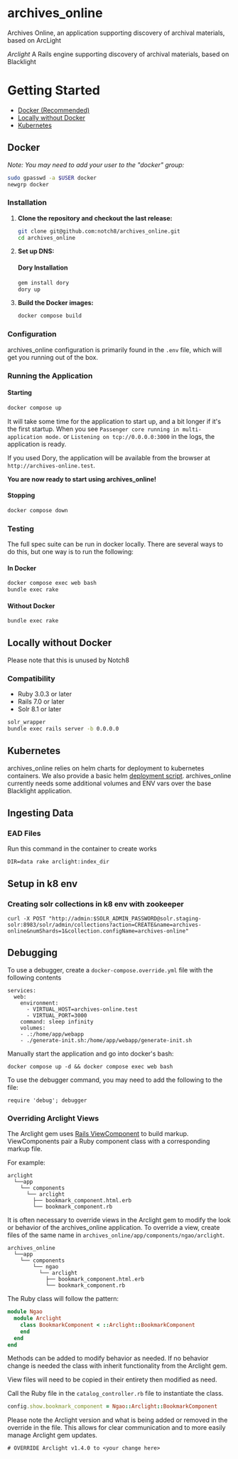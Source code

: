 # archives_online
Archives Online, an application supporting discovery of archival materials, based on ArcLight

*Arclight*
A Rails engine supporting discovery of archival materials, based on Blacklight


# Getting Started

- [Docker (Recommended)](#docker)
- [Locally without Docker](#locally-without-docker)
- [Kubernetes](#kubernetes)

## Docker

*Note: You may need to add your user to the "docker" group:*

```bash
sudo gpasswd -a $USER docker
newgrp docker
```

### Installation

1) **Clone the repository and checkout the last release:**

    ```bash
    git clone git@github.com:notch8/archives_online.git
    cd archives_online
    ```

2) **Set up DNS:**

    #### Dory Installation

    ```bash
    gem install dory
    dory up
    ```

3) **Build the Docker images:**

    ```bash
    docker compose build
    ```
### Configuration

archives_online configuration is primarily found in the `.env` file, which will get you running out of the box.

### Running the Application

#### Starting

```bash
docker compose up
```

It will take some time for the application to start up, and a bit longer if it's the first startup. When you see `Passenger core running in multi-application mode.` or `Listening on tcp://0.0.0.0:3000` in the logs, the application is ready.

If you used Dory, the application will be available from the browser at `http://archives-online.test`.

**You are now ready to start using archives_online!**

#### Stopping

```bash
docker compose down
```

### Testing

The full spec suite can be run in docker locally. There are several ways to do this, but one way is to run the following:

#### In Docker
```bash
docker compose exec web bash
bundle exec rake
```

#### Without Docker
```bash
bundle exec rake
```

## Locally without Docker

Please note that this is unused by Notch8

### Compatibility

* Ruby 3.0.3 or later
* Rails 7.0 or later
* Solr 8.1 or later

```bash
solr_wrapper
bundle exec rails server -b 0.0.0.0
```

## Kubernetes

archives_online relies on helm charts for deployment to kubernetes containers. We also provide a basic helm [deployment script](/bin/helm_deploy). archives_online currently needs some additional volumes and ENV vars over the base Blacklight application.


## Ingesting Data

### EAD Files

Run this command in the container to create works

```
DIR=data rake arclight:index_dir
```

## Setup in k8 env

### Creating solr collections in k8 env with zookeeper

```
curl -X POST "http://admin:$SOLR_ADMIN_PASSWORD@solr.staging-solr:8983/solr/admin/collections?action=CREATE&name=archives-online&numShards=1&collection.configName=archives-online"
```

## Debugging

To use a debugger, create a `docker-compose.override.yml` file with the following contents

```
services:
  web:
    environment:
      - VIRTUAL_HOST=archives-online.test
      - VIRTUAL_PORT=3000
    command: sleep infinity
    volumes:
    - .:/home/app/webapp
    - ./generate-init.sh:/home/app/webapp/generate-init.sh
```

Manually start the application and go into docker's bash:

`docker compose up -d && docker compose exec web bash`

To use the debugger command, you may need to add the following to the file:

`require 'debug'; debugger`

### Overriding Arclight Views

The Arclight gem uses [Rails ViewComponent](https://viewcomponent.org/) to build markup. ViewComponents pair a Ruby component class with a corresponding markup file.

For example:

```plaintext
arclight
  └──app
    └── components
      └── arclight
        ├── bookmark_component.html.erb
        └── bookmark_component.rb
```


It is often necessary to override views in the Arclight gem to modify the look or behavior of the archives_online application. To override a view, create files of the same name in `archives_online/app/components/ngao/arclight`.

```plaintext
archives_online
  └──app
    └── components
        └── ngao
          └── arclight
            ├── bookmark_component.html.erb
            └── bookmark_component.rb
```

The Ruby class will follow the pattern:

```ruby
module Ngao
  module Arclight
    class BookmarkComponent < ::Arclight::BookmarkComponent
    end
  end
end
```

Methods can be added to modify behavior as needed. If no behavior change is needed the class with inherit functionality from the Arclight gem.

View files will need to be copied in their entirety then modified as need.

Call the Ruby file in the `catalog_controller.rb` file to instantiate the class.

```ruby
config.show.bookmark_component = Ngao::Arclight::BookmarkComponent
```

Please note the Arclight version and what is being added or removed in the override in the file. This allows for clear communication and to more easily manage Arclight gem updates. 

```
# OVERRIDE Arclight v1.4.0 to <your change here>
```
